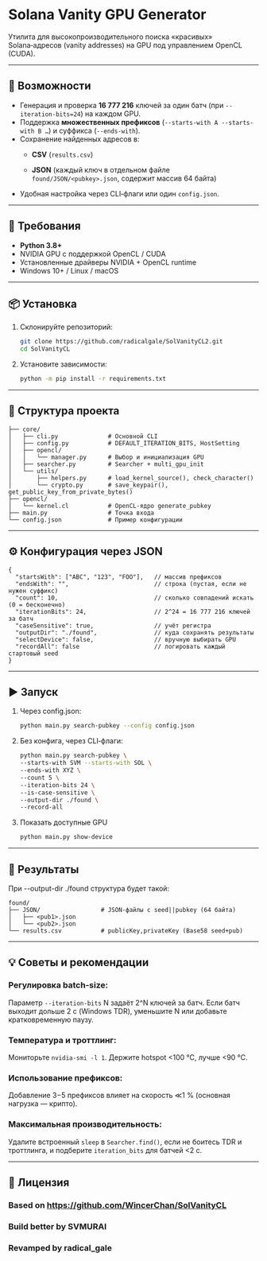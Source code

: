 # Solana Vanity GPU Generator

Утилита для высокопроизводительного поиска «красивых» Solana‑адресов (vanity addresses) на GPU под управлением OpenCL (CUDA).

---

## 🚀 Возможности

- Генерация и проверка **16 777 216** ключей за один батч (при `--iteration-bits=24`) на каждом GPU.
- Поддержка **множественных префиксов** (`--starts-with A --starts-with B …`) и суффикса (`--ends-with`).
- Сохранение найденных адресов в:
    - **CSV** (`results.csv`)

    - **JSON** (каждый ключ в отдельном файле `found/JSON/<pubkey>.json`, содержит массив 64 байта)
- Удобная настройка через CLI‑флаги или один `config.json`.

---

## 🔧 Требования

- **Python 3.8+**
- NVIDIA GPU с поддержкой OpenCL / CUDA
- Установленные драйверы NVIDIA + OpenCL runtime
- Windows 10+ / Linux / macOS

---

## 📦 Установка

1. Склонируйте репозиторий:
   ```bash
   git clone https://github.com/radicalgale/SolVanityCL2.git
   cd SolVanityCL
   ```

2. Установите зависимости:
   ```bash
   python -m pip install -r requirements.txt
    ```
---

## 📂 Структура проекта 
```SolVanityCL/
├── core/
│   ├── cli.py              # Основной CLI
│   ├── config.py           # DEFAULT_ITERATION_BITS, HostSetting
│   ├── opencl/
│   │   └── manager.py      # Выбор и инициализация GPU
│   ├── searcher.py         # Searcher + multi_gpu_init
│   └── utils/
│       ├── helpers.py      # load_kernel_source(), check_character()
│       └── crypto.py       # save_keypair(), get_public_key_from_private_bytes()
├── opencl/
│   └── kernel.cl           # OpenCL‑ядро generate_pubkey
├── main.py                 # Точка входа
└── config.json             # Пример конфигурации
```
---

## ⚙️ Конфигурация через JSON

```
{
  "startsWith": ["ABC", "123", "FOO"],   // массив префиксов
  "endsWith": "",                        // строка (пустая, если не нужен суффикс)
  "count": 10,                           // сколько совпадений искать (0 = бесконечно)
  "iterationBits": 24,                   // 2^24 = 16 777 216 ключей за батч
  "caseSensitive": true,                 // учёт регистра
  "outputDir": "./found",                // куда сохранять результаты
  "selectDevice": false,                 // вручную выбирать GPU
  "recordAll": false                     // логировать каждый стартовый seed
}
```
---

## ▶️ Запуск

1. Через config.json:
   ```bash
   python main.py search-pubkey --config config.json
   ```
2. Без конфига, через CLI‑флаги:
    ```bash
    python main.py search-pubkey \
    --starts-with SVM --starts-with SOL \
    --ends-with XYZ \
    --count 5 \
    --iteration-bits 24 \
    --is-case-sensitive \
    --output-dir ./found \
    --record-all
    ```
3. Показать доступные GPU
    ```bash
    python main.py show-device
   ```
---

## 📂 Результаты

При --output-dir ./found структура будет такой:

```
found/
├── JSON/                 # JSON‑файлы с seed||pubkey (64 байта)
│   ├── <pub1>.json
│   └── <pub2>.json
└── results.csv           # publicKey,privateKey (Base58 seed+pub)
```

---

## 💡 Советы и рекомендации
### Регулировка batch‑size:
Параметр ```--iteration-bits``` N задаёт 2^N ключей за батч.
Если батч выходит дольше 2 с (Windows TDR), уменьшите N или добавьте кратковременную паузу.

### Температура и троттлинг:
Мониторьте ```nvidia-smi -l 1```. Держите hotspot <100 °C, лучше <90 °C.

### Использование префиксов:
Добавление 3−5 префиксов влияет на скорость ≪1 % (основная нагрузка — крипто).

### Максимальная производительность:
Удалите встроенный ```sleep``` в ```Searcher.find()```, если не боитесь TDR и троттлинга, и подберите ```iteration_bits``` для батчей <2 с.

---

## 📝 Лицензия
### Based on https://github.com/WincerChan/SolVanityCL
### Build better by SVMURAI
### Revamped by radical_gale